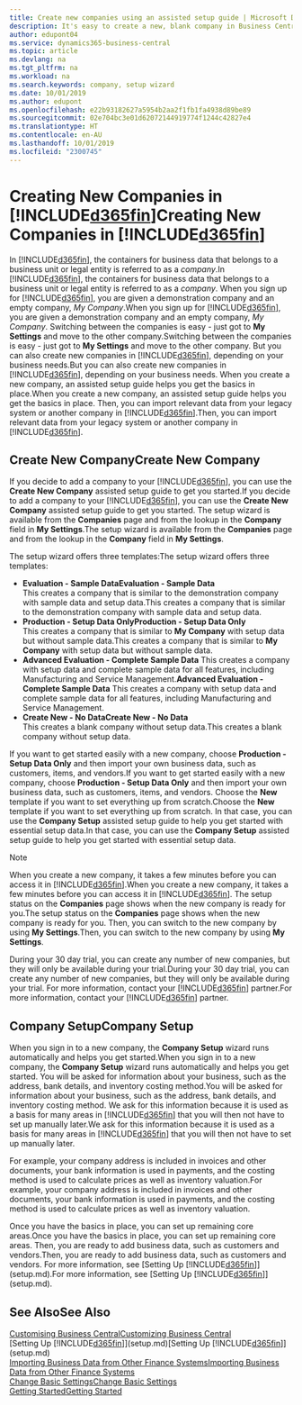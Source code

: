 ```yaml
---
title: Create new companies using an assisted setup guide | Microsoft Docs
description: It's easy to create a new, blank company in Business Central. An assisted setup guide helps you through the steps, and you can import your existing business data.
author: edupont04
ms.service: dynamics365-business-central
ms.topic: article
ms.devlang: na
ms.tgt_pltfrm: na
ms.workload: na
ms.search.keywords: company, setup wizard
ms.date: 10/01/2019
ms.author: edupont
ms.openlocfilehash: e22b93182627a5954b2aa2f1fb1fa4938d89be89
ms.sourcegitcommit: 02e704bc3e01d62072144919774f1244c42827e4
ms.translationtype: HT
ms.contentlocale: en-AU
ms.lasthandoff: 10/01/2019
ms.locfileid: "2300745"
---
```

# <a name="creating-new-companies-in-included365finincludesd365fin_mdmd"></a><span data-ttu-id="22e0e-104">Creating New Companies in [!INCLUDE[d365fin](includes/d365fin_md.md)]</span><span class="sxs-lookup"><span data-stu-id="22e0e-104">Creating New Companies in [!INCLUDE[d365fin](includes/d365fin_md.md)]</span></span>
<span data-ttu-id="22e0e-105">In [!INCLUDE[d365fin](includes/d365fin_md.md)], the containers for business data that belongs to a business unit or legal entity is referred to as a *company*.</span><span class="sxs-lookup"><span data-stu-id="22e0e-105">In [!INCLUDE[d365fin](includes/d365fin_md.md)], the containers for business data that belongs to a business unit or legal entity is referred to as a *company*.</span></span> <span data-ttu-id="22e0e-106">When you sign up for [!INCLUDE[d365fin](includes/d365fin_md.md)], you are given a demonstration company and an empty company, *My Company*.</span><span class="sxs-lookup"><span data-stu-id="22e0e-106">When you sign up for [!INCLUDE[d365fin](includes/d365fin_md.md)], you are given a demonstration company and an empty company, *My Company*.</span></span> <span data-ttu-id="22e0e-107">Switching between the companies is easy - just got to **My Settings** and move to the other company.</span><span class="sxs-lookup"><span data-stu-id="22e0e-107">Switching between the companies is easy - just got to **My Settings** and move to the other company.</span></span> <span data-ttu-id="22e0e-108">But you can also create new companies in [!INCLUDE[d365fin](includes/d365fin_md.md)], depending on your business needs.</span><span class="sxs-lookup"><span data-stu-id="22e0e-108">But you can also create new companies in [!INCLUDE[d365fin](includes/d365fin_md.md)], depending on your business needs.</span></span> <span data-ttu-id="22e0e-109">When you create a new company, an assisted setup guide helps you get the basics in place.</span><span class="sxs-lookup"><span data-stu-id="22e0e-109">When you create a new company, an assisted setup guide helps you get the basics in place.</span></span> <span data-ttu-id="22e0e-110">Then, you can import relevant data from your legacy system or another company in [!INCLUDE[d365fin](includes/d365fin_md.md)].</span><span class="sxs-lookup"><span data-stu-id="22e0e-110">Then, you can import relevant data from your legacy system or another company in [!INCLUDE[d365fin](includes/d365fin_md.md)].</span></span>  

## <a name="create-new-company"></a><span data-ttu-id="22e0e-111">Create New Company</span><span class="sxs-lookup"><span data-stu-id="22e0e-111">Create New Company</span></span>
<span data-ttu-id="22e0e-112">If you decide to add a company to your [!INCLUDE[d365fin](includes/d365fin_md.md)], you can use the **Create New Company** assisted setup guide to get you started.</span><span class="sxs-lookup"><span data-stu-id="22e0e-112">If you decide to add a company to your [!INCLUDE[d365fin](includes/d365fin_md.md)], you can use the **Create New Company** assisted setup guide to get you started.</span></span> <span data-ttu-id="22e0e-113">The setup wizard is available from the **Companies** page and from the lookup in the **Company** field in **My Settings**.</span><span class="sxs-lookup"><span data-stu-id="22e0e-113">The setup wizard is available from the **Companies** page and from the lookup in the **Company** field in **My Settings**.</span></span>  

<span data-ttu-id="22e0e-114">The setup wizard offers three templates:</span><span class="sxs-lookup"><span data-stu-id="22e0e-114">The setup wizard offers three templates:</span></span>

-   <span data-ttu-id="22e0e-115">**Evaluation - Sample Data**</span><span class="sxs-lookup"><span data-stu-id="22e0e-115">**Evaluation - Sample Data**</span></span>  
    <span data-ttu-id="22e0e-116">This creates a company that is similar to the demonstration company with sample data and setup data.</span><span class="sxs-lookup"><span data-stu-id="22e0e-116">This creates a company that is similar to the demonstration company with sample data and setup data.</span></span>  
-   <span data-ttu-id="22e0e-117">**Production - Setup Data Only**</span><span class="sxs-lookup"><span data-stu-id="22e0e-117">**Production - Setup Data Only**</span></span>  
    <span data-ttu-id="22e0e-118">This creates a company that is similar to **My Company** with setup data but without sample data.</span><span class="sxs-lookup"><span data-stu-id="22e0e-118">This creates a company that is similar to **My Company** with setup data but without sample data.</span></span>
-   <span data-ttu-id="22e0e-119">**Advanced Evaluation - Complete Sample Data** This creates a company with setup data and complete sample data for all features, including Manufacturing and Service Management.</span><span class="sxs-lookup"><span data-stu-id="22e0e-119">**Advanced Evaluation - Complete Sample Data** This creates a company with setup data and complete sample data for all features, including Manufacturing and Service Management.</span></span>
-   <span data-ttu-id="22e0e-120">**Create New - No Data**</span><span class="sxs-lookup"><span data-stu-id="22e0e-120">**Create New - No Data**</span></span>  
    <span data-ttu-id="22e0e-121">This creates a blank company without setup data.</span><span class="sxs-lookup"><span data-stu-id="22e0e-121">This creates a blank company without setup data.</span></span>  

<span data-ttu-id="22e0e-122">If you want to get started easily with a new company, choose **Production - Setup Data Only** and then import your own business data, such as customers, items, and vendors.</span><span class="sxs-lookup"><span data-stu-id="22e0e-122">If you want to get started easily with a new company, choose **Production - Setup Data Only** and then import your own business data, such as customers, items, and vendors.</span></span> <span data-ttu-id="22e0e-123">Choose the **New** template if you want to set everything up from scratch.</span><span class="sxs-lookup"><span data-stu-id="22e0e-123">Choose the **New** template if you want to set everything up from scratch.</span></span> <span data-ttu-id="22e0e-124">In that case, you can use the **Company Setup** assisted setup guide to help you get started with essential setup data.</span><span class="sxs-lookup"><span data-stu-id="22e0e-124">In that case, you can use the **Company Setup** assisted setup guide to help you get started with essential setup data.</span></span>  

> [!NOTE]  
>   <span data-ttu-id="22e0e-125">When you create a new company, it takes a few minutes before you can access it in [!INCLUDE[d365fin](includes/d365fin_md.md)].</span><span class="sxs-lookup"><span data-stu-id="22e0e-125">When you create a new company, it takes a few minutes before you can access it in [!INCLUDE[d365fin](includes/d365fin_md.md)].</span></span> <span data-ttu-id="22e0e-126">The setup status on the **Companies** page shows when the new company is ready for you.</span><span class="sxs-lookup"><span data-stu-id="22e0e-126">The setup status on the **Companies** page shows when the new company is ready for you.</span></span> <span data-ttu-id="22e0e-127">Then, you can switch to the new company by using **My Settings**.</span><span class="sxs-lookup"><span data-stu-id="22e0e-127">Then, you can switch to the new company by using **My Settings**.</span></span>  

<span data-ttu-id="22e0e-128">During your 30 day trial, you can create any number of new companies, but they will only be available during your trial.</span><span class="sxs-lookup"><span data-stu-id="22e0e-128">During your 30 day trial, you can create any number of new companies, but they will only be available during your trial.</span></span> <span data-ttu-id="22e0e-129">For more information, contact your [!INCLUDE[d365fin](includes/d365fin_md.md)] partner.</span><span class="sxs-lookup"><span data-stu-id="22e0e-129">For more information, contact your [!INCLUDE[d365fin](includes/d365fin_md.md)] partner.</span></span>  

## <a name="company-setup"></a><span data-ttu-id="22e0e-130">Company Setup</span><span class="sxs-lookup"><span data-stu-id="22e0e-130">Company Setup</span></span>
<span data-ttu-id="22e0e-131">When you sign in to a new company, the **Company Setup** wizard runs automatically and helps you get started.</span><span class="sxs-lookup"><span data-stu-id="22e0e-131">When you sign in to a new company, the **Company Setup** wizard runs automatically and helps you get started.</span></span> <span data-ttu-id="22e0e-132">You will be asked for information about your business, such as the address, bank details, and inventory costing method.</span><span class="sxs-lookup"><span data-stu-id="22e0e-132">You will be asked for information about your business, such as the address, bank details, and inventory costing method.</span></span> <span data-ttu-id="22e0e-133">We ask for this information because it is used as a basis for many areas in [!INCLUDE[d365fin](includes/d365fin_md.md)] that you will then not have to set up manually later.</span><span class="sxs-lookup"><span data-stu-id="22e0e-133">We ask for this information because it is used as a basis for many areas in [!INCLUDE[d365fin](includes/d365fin_md.md)] that you will then not have to set up manually later.</span></span>  

<span data-ttu-id="22e0e-134">For example, your company address is included in invoices and other documents, your bank information is used in payments, and the costing method is used to calculate prices as well as inventory valuation.</span><span class="sxs-lookup"><span data-stu-id="22e0e-134">For example, your company address is included in invoices and other documents, your bank information is used in payments, and the costing method is used to calculate prices as well as inventory valuation.</span></span>  

<span data-ttu-id="22e0e-135">Once you have the basics in place, you can set up remaining core areas.</span><span class="sxs-lookup"><span data-stu-id="22e0e-135">Once you have the basics in place, you can set up remaining core areas.</span></span> <span data-ttu-id="22e0e-136">Then, you are ready to add business data, such as customers and vendors.</span><span class="sxs-lookup"><span data-stu-id="22e0e-136">Then, you are ready to add business data, such as customers and vendors.</span></span> <span data-ttu-id="22e0e-137">For more information, see [Setting Up [!INCLUDE[d365fin](includes/d365fin_md.md)]](setup.md).</span><span class="sxs-lookup"><span data-stu-id="22e0e-137">For more information, see [Setting Up [!INCLUDE[d365fin](includes/d365fin_md.md)]](setup.md).</span></span>  

## <a name="see-also"></a><span data-ttu-id="22e0e-138">See Also</span><span class="sxs-lookup"><span data-stu-id="22e0e-138">See Also</span></span>
[<span data-ttu-id="22e0e-139">Customising Business Central</span><span class="sxs-lookup"><span data-stu-id="22e0e-139">Customizing Business Central</span></span>](ui-customizing-overview.md)  
<span data-ttu-id="22e0e-140">[Setting Up [!INCLUDE[d365fin](includes/d365fin_md.md)]](setup.md)</span><span class="sxs-lookup"><span data-stu-id="22e0e-140">[Setting Up [!INCLUDE[d365fin](includes/d365fin_md.md)]](setup.md)</span></span>  
[<span data-ttu-id="22e0e-141">Importing Business Data from Other Finance Systems</span><span class="sxs-lookup"><span data-stu-id="22e0e-141">Importing Business Data from Other Finance Systems</span></span>](across-import-data-configuration-packages.md)  
[<span data-ttu-id="22e0e-142">Change Basic Settings</span><span class="sxs-lookup"><span data-stu-id="22e0e-142">Change Basic Settings</span></span>](ui-change-basic-settings.md)  
[<span data-ttu-id="22e0e-143">Getting Started</span><span class="sxs-lookup"><span data-stu-id="22e0e-143">Getting Started</span></span>](product-get-started.md)  
